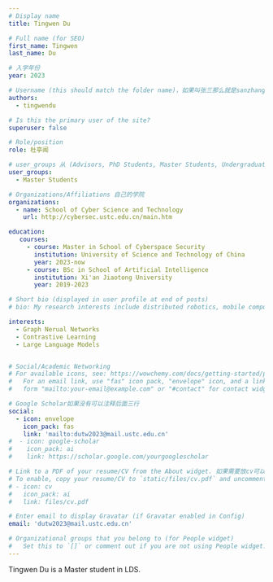 ```yaml
---
# Display name
title: Tingwen Du

# Full name (for SEO)
first_name: Tingwen
last_name: Du

# 入学年份
year: 2023

# Username (this should match the folder name)，如果叫张三那么就是sanzhang
authors:
  - tingwendu

# Is this the primary user of the site? 
superuser: false

# Role/position 
role: 杜亭闻

# user_groups 从 (Advisors, PhD Students, Master Students, Undergraduate) 从这四个里面选
user_groups:
  - Master Students

# Organizations/Affiliations 自己的学院
organizations:
  - name: School of Cyber Science and Technology
    url: http://cybersec.ustc.edu.cn/main.htm

education:
   courses:
     - course: Master in School of Cyberspace Security
       institution: University of Science and Technology of China
       year: 2023-now
     - course: BSc in School of Artificial Intelligence
       institution: Xi'an Jiaotong University
       year: 2019-2023

# Short bio (displayed in user profile at end of posts)
# bio: My research interests include distributed robotics, mobile computing and programmable matter.

interests:
  - Graph Nerual Networks
  - Contrastive Learning
  - Large Language Models


# Social/Academic Networking
# For available icons, see: https://wowchemy.com/docs/getting-started/page-builder/#icons
#   For an email link, use "fas" icon pack, "envelope" icon, and a link in the
#   form "mailto:your-email@example.com" or "#contact" for contact widget.

# Google Scholar如果没有可以注释后面三行
social:
  - icon: envelope
    icon_pack: fas
    link: 'mailto:dutw2023@mail.ustc.edu.cn'
#  - icon: google-scholar
#    icon_pack: ai
#    link: https://scholar.google.com/yourgooglescholar

# Link to a PDF of your resume/CV from the About widget. 如果需要放cv可以发给我
# To enable, copy your resume/CV to `static/files/cv.pdf` and uncomment the lines below.
# - icon: cv
#   icon_pack: ai
#   link: files/cv.pdf

# Enter email to display Gravatar (if Gravatar enabled in Config)
email: 'dutw2023@mail.ustc.edu.cn'

# Organizational groups that you belong to (for People widget)
#   Set this to `[]` or comment out if you are not using People widget.
---
```


Tingwen Du is a Master student in LDS.
